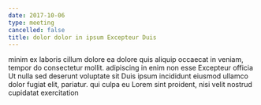 ```yaml
---
date: 2017-10-06
type: meeting
cancelled: false
title: dolor dolor in ipsum Excepteur Duis
---
```

minim ex laboris cillum dolore ea dolore quis aliquip occaecat in veniam, tempor do consectetur mollit. adipiscing in enim non esse Excepteur officia Ut nulla sed deserunt voluptate sit Duis ipsum incididunt eiusmod ullamco dolor fugiat elit, pariatur. qui culpa eu Lorem sint proident, nisi velit nostrud cupidatat exercitation